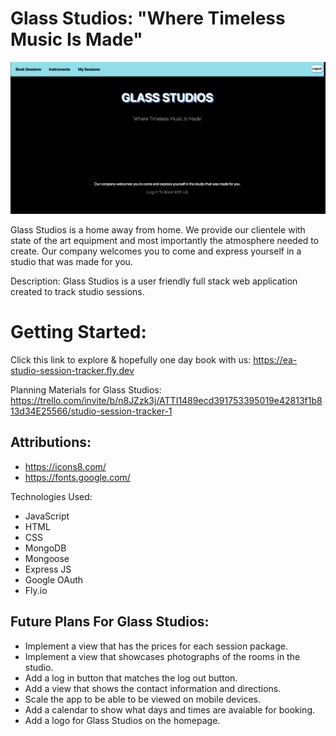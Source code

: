 # Glass Studios: "Where Timeless Music Is Made"

![glass-studios](./public/assets/glass-studios.jpg)

Glass Studios is a home away from home. We provide our clientele with state of the art equipment and most importantly the atmosphere needed to create. Our company welcomes you to come and express yourself in a studio that was made for you.

Description: Glass Studios is a user friendly full stack web application created to track studio sessions.

# Getting Started:
Click this link to explore & hopefully one day book with us: https://ea-studio-session-tracker.fly.dev

Planning Materials for Glass Studios: https://trello.com/invite/b/n8JZzk3j/ATTI1489ecd391753395019e42813f1b813d34E25566/studio-session-tracker-1

## Attributions: 
 * https://icons8.com/
 * https://fonts.google.com/

 Technologies Used:
 * JavaScript
 * HTML
 * CSS
 * MongoDB
 * Mongoose
 * Express JS
 * Google OAuth
 * Fly.io

 ## Future Plans For Glass Studios:
 * Implement a view that has the prices for each session package.
 * Implement a view that showcases photographs of the rooms in the studio.
 * Add a log in button that matches the log out button. 
 * Add a view that shows the contact information and directions.
 * Scale the app to be able to be viewed on mobile devices.
 * Add a calendar to show what days and times are avaiable for booking.
 * Add a logo for Glass Studios on the homepage.


